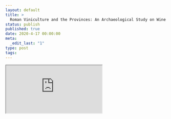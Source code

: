 ```yaml
---
layout: default
title: >
  Roman Viniculture and the Provinces: An Archaeological Study on Wine Production and the Socio-Cultural Connectivity it Stimulates
status: publish
published: true
date: 2020-4-17 00:00:00
meta:
  _edit_last: "1"
type: post
tags:
---
```

<div  id="qrcode"></div>
<div>
<iframe src="https://researchers.mq.edu.au/en/projects/roman-viniculture-and-the-provinces-an-archaeological-study-on-wi">
</iframe>
</div>

<script type="text/javascript" src="{site.baseurl}/js/qr/qrcode.js"></script>
<script type="text/javascript">
new QRCode(document.getElementById("qrcode"), "https://researchers.mq.edu.au/en/projects/roman-viniculture-and-the-provinces-an-archaeological-study-on-wi");
</script>
        